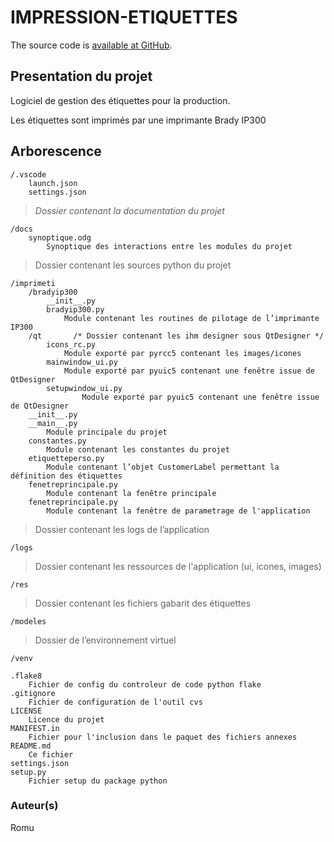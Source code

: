 # IMPRESSION-ETIQUETTES


The source code is [available at GitHub](https://github.com/RomualdDugied/labelprintermanager).

## Presentation du projet

Logiciel de gestion des étiquettes pour la production.

Les étiquettes sont imprimés par une imprimante Brady IP300

## Arborescence
```
/.vscode
	launch.json
	settings.json
```
> *Dossier contenant la documentation du projet*
```
/docs
	synoptique.odg
		Synoptique des interactions entre les modules du projet
```
> Dossier contenant les sources python du projet
```
/imprimeti
	/bradyip300
		__init__.py
		bradyip300.py
			Module contenant les routines de pilotage de l’imprimante IP300
	/qt       /* Dossier contenant les ihm designer sous QtDesigner */
		icons_rc.py
			Module exporté par pyrcc5 contenant les images/icones
		mainwindow_ui.py
			Module exporté par pyuic5 contenant une fenêtre issue de QtDesigner
		setupwindow_ui.py
				Module exporté par pyuic5 contenant une fenêtre issue de QtDesigner
	__init__.py
	__main__.py
		Module principale du projet
	constantes.py
		Module contenant les constantes du projet
	etiquetteperso.py
		Module contenant l’objet CustomerLabel permettant la définition des étiquettes
	fenetreprincipale.py
		Module contenant la fenêtre principale
	fenetreprincipale.py
		Module contenant la fenêtre de parametrage de l'application
```
> Dossier contenant les logs de l’application
```
/logs
```
> Dossier contenant les ressources de l'application (ui, icones, images)
```
/res
```       	
> Dossier contenant les fichiers gabarit des étiquettes

```
/modeles	
```
> Dossier de l’environnement virtuel
```
/venv

.flake8
	Fichier de config du controleur de code python flake
.gitignore
	Fichier de configuration de l'outil cvs
LICENSE
	Licence du projet
MANIFEST.in
	Fichier pour l'inclusion dans le paquet des fichiers annexes
README.md
	Ce fichier
settings.json
setup.py
	Fichier setup du package python
```

### Auteur(s)
Romu

